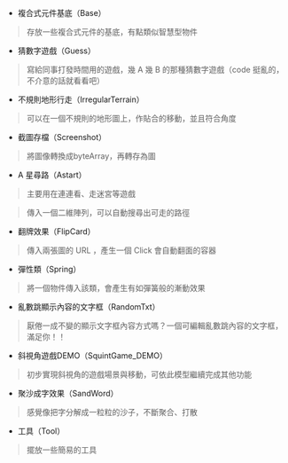 * 複合式元件基底（Base）
> 存放一些複合式元件的基底，有點類似智慧型物件

* 猜數字遊戲（Guess）
> 寫給同事打發時間用的遊戲，幾 A 幾 B 的那種猜數字遊戲（code 挺亂的，不介意的話就看看吧）

* 不規則地形行走（IrregularTerrain）
> 可以在一個不規則的地形圖上，作貼合的移動，並且符合角度

* 截圖存檔（Screenshot）
> 將圖像轉換成byteArray，再轉存為圖

* A 星尋路（Astart）
> 主要用在連連看、走迷宮等遊戲

 > 傳入一個二維陣列，可以自動搜尋出可走的路徑

* 翻牌效果（FlipCard）
> 傳入兩張圖的 URL ，產生一個 Click 會自動翻面的容器

* 彈性類（Spring）
> 將一個物件傳入該類，會產生有如彈簧般的漸動效果

* 亂數跳顯示內容的文字框（RandomTxt）
> 厭倦一成不變的顯示文字框內容方式嗎？一個可編輯亂數跳內容的文字框，滿足你！！

* 斜視角遊戲DEMO（SquintGame_DEMO）
> 初步實現斜視角的遊戲場景與移動，可依此模型繼續完成其他功能

* 聚沙成字效果（SandWord）
> 感覺像把字分解成一粒粒的沙子，不斷聚合、打散

* 工具（Tool）
> 擺放一些簡易的工具

